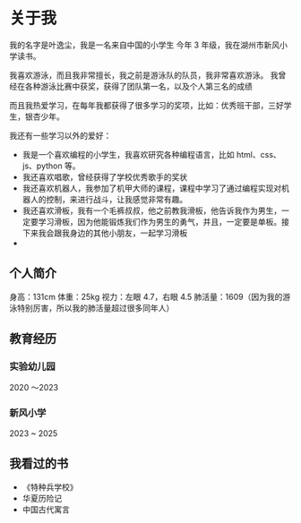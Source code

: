# 关于我
我的名字是叶逸尘，我是一名来自中国的小学生
今年 3 年级，我在湖州市新风小学读书。


我喜欢游泳，而且我非常擅长，我之前是游泳队的队员，我非常喜欢游泳。
我曾经在各种游泳比赛中获奖，获得了团队第一名，以及个人第三名的成绩

而且我热爱学习，在每年我都获得了很多学习的奖项，比如：优秀班干部，三好学生，银杏少年。

我还有一些学习以外的爱好：
- 我是一个喜欢编程的小学生，我喜欢研究各种编程语言，比如 html、css、js、python 等。
- 我还喜欢唱歌，曾经获得了学校优秀歌手的奖状
- 我还喜欢机器人，我参加了机甲大师的课程，课程中学习了通过编程实现对机器人的控制，来进行战斗，让我感觉非常有趣。
- 我还喜欢滑板，我有一个毛裤叔叔，他之前教我滑板，他告诉我作为男生，一定要学习滑板，因为他能锻炼我们作为男生的勇气，并且，一定要是单板。接下来我会跟我身边的其他小朋友，一起学习滑板
- 

## 个人简介
身高：131cm
体重：25kg
视力：左眼 4.7，右眼 4.5
肺活量：1609（因为我的游泳特别厉害，所以我的肺活量超过很多同年人）




## 教育经历

### 实验幼儿园
2020 ～2023

### 新风小学
2023 ~ 2025


## 我看过的书

- 《特种兵学校》
- 华夏历险记
- 中国古代寓言